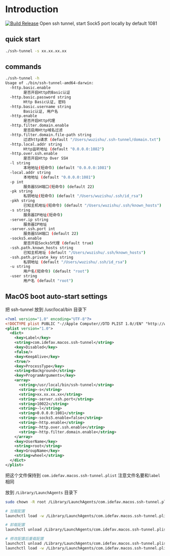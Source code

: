 # Introduction
[![Build Release](https://github.com/idefav/ssh-tunnel/actions/workflows/release.yml/badge.svg)](https://github.com/idefav/ssh-tunnel/actions/workflows/release.yml)
Open ssh tunnel, start Sock5 port locally by default 1081

## quick start

```bash
./ssh-tunnel -s xx.xx.xx.xx
```

## commands

```bash
./ssh-tunnel -h
Usage of ./bin/ssh-tunnel-amd64-darwin:
  -http.basic.enable
        是否开启Http的Basic认证
  -http.basic.password string
        Http Basic认证, 密码
  -http.basic.username string
        Basic认证, 用户名
  -http.enable
        是否开启Http代理
  -http.filter.domain.enable
        是否启用Http域名过滤
  -http.filter.domain.file-path string
        过滤http请求 (default "/Users/wuzishu/.ssh-tunnel/domain.txt")
  -http.local.addr string
        Http监听地址 (default "0.0.0.0:1082")
  -http.over.ssh.enable
        是否开启Http Over SSH
  -l string
        本地地址(短命令) (default "0.0.0.0:1081")
  -local.addr string
        本地地址 (default "0.0.0.0:1081")
  -p int
        服务器SSH端口(短命令) (default 22)
  -pk string
        私钥地址(短命令) (default "/Users/wuzishu/.ssh/id_rsa")
  -pkh string
        已知主机地址(短命令) (default "/Users/wuzishu/.ssh/known_hosts")
  -s string
        服务器IP地址(短命令)
  -server.ip string
        服务器IP地址
  -server.ssh.port int
        服务器SSH端口 (default 22)
  -socks5.enable
        是否开启Socks5代理 (default true)
  -ssh.path.known_hosts string
        已知主机地址 (default "/Users/wuzishu/.ssh/known_hosts")
  -ssh.path.private_key string
        私钥地址 (default "/Users/wuzishu/.ssh/id_rsa")
  -u string
        用户名(短命令) (default "root")
  -user string
        用户名 (default "root")

```

## MacOS boot auto-start settings

把 ssh-tunnel 放到 /usr/local/bin 目录下

```xml
<?xml version="1.0" encoding="UTF-8"?>
<!DOCTYPE plist PUBLIC "-//Apple Computer//DTD PLIST 1.0//EN" "http://www.apple.com/DTDs/PropertyList-1.0.dtd">
<plist version="1.0">
  <dict>
    <key>Label</key>
    <string>com.idefav.macos.ssh-tunnel</string>
    <key>Disabled</key>
    <false/>
    <key>KeepAlive</key>
    <true/>
    <key>ProcessType</key>
    <string>Background</string>
    <key>ProgramArguments</key>
    <array>
      <string>/usr/local/bin/ssh-tunnel</string>
      <string>-s</string>
      <string>xx.xx.xx.xx</string>
      <string>-server.ssh.port</string>
      <string>10022</string>
      <string>-l</string>
      <string>0.0.0.0:1081</string>
      <string>-socks5.enable=false</string>
      <string>-http.enable</string>
      <string>-http.over.ssh.enable</string>
      <string>-http.filter.domain.enable</string>
    </array>
    <key>UserName</key>
    <string>root</string>
    <key>GroupName</key>
    <string>wheel</string>
  </dict>
</plist>
```

把这个文件保持到 `com.idefav.macos.ssh-tunnel.plist` 注意文件名要和`label` 相同

放到 `/Library/LaunchAgents` 目录下

```bash
sudo chown -R root /Library/LaunchAgents/com.idefav.macos.ssh-tunnel.plist
```

```bash
# 加载配置
launchctl load -w /Library/LaunchAgents/com.idefav.macos.ssh-tunnel.plist

# 卸载配置
launchctl unload /Library/LaunchAgents/com.idefav.macos.ssh-tunnel.plist

# 修改配置后重载配置
launchctl unload /Library/LaunchAgents/com.idefav.macos.ssh-tunnel.plist && \
launchctl load -w /Library/LaunchAgents/com.idefav.macos.ssh-tunnel.plist
```

